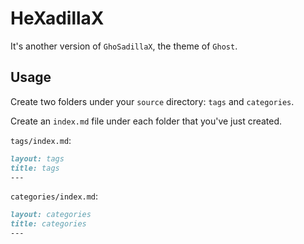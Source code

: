 HeXadillaX
==========

It's another version of `GhoSadillaX`, the theme of `Ghost`.

Usage
----------

Create two folders under your `source` directory: `tags` and `categories`.

Create an `index.md` file under each folder that you've just created.

`tags/index.md`:

```markdown
layout: tags
title: tags
---
```

`categories/index.md`:

```markdown
layout: categories
title: categories
---
```
